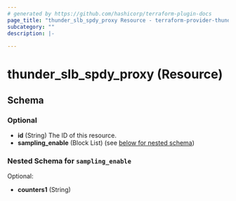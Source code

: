 ```yaml
---
# generated by https://github.com/hashicorp/terraform-plugin-docs
page_title: "thunder_slb_spdy_proxy Resource - terraform-provider-thunder"
subcategory: ""
description: |-
  
---
```


# thunder_slb_spdy_proxy (Resource)





<!-- schema generated by tfplugindocs -->
## Schema

### Optional

- **id** (String) The ID of this resource.
- **sampling_enable** (Block List) (see [below for nested schema](#nestedblock--sampling_enable))

<a id="nestedblock--sampling_enable"></a>
### Nested Schema for `sampling_enable`

Optional:

- **counters1** (String)


